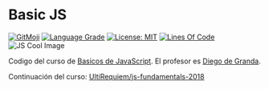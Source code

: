 # Basic JS

[![GitMoji](https://img.shields.io/badge/gitmoji-%20😜-FFDD67.svg)](https://gitmoji.dev)
[![Language Grade](https://img.shields.io/lgtm/grade/javascript/g/UltiRequiem/basic-js-platzi.svg?logo=lgtm&logoWidth=18)](https://lgtm.com/projects/g/UltiRequiem/basic-js-platzi/context:javascript)
[![License: MIT](https://img.shields.io/badge/License-MIT-blue.svg)](https://opensource.org/licenses/MIT)
[![Lines Of Code](https://img.shields.io/tokei/lines/github.com/UltiRequiem/basic-js-platzi?color=blue&label=Total%20Lines)](https://github.com/UltiRequiem/basic-js-platzi)
![JS Cool Image](https://wallpapercave.com/wp/wp6606920.jpg)

Codigo del curso de [Basicos de JavaScript](https://platzi.com/clases/basico-javascript).
El profesor es [Diego de Granda](https://github.com/degranda/jsBasico-).

Continuación del curso: [UltiRequiem/js-fundamentals-2018](https://github.com/UltiRequiem/js-fundamentals-2018)
